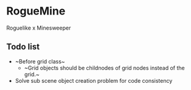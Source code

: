 # RogueMine
Roguelike x Minesweeper

## Todo list
- ~Before grid class~
  - ~Grid objects should be childnodes of grid nodes instead of the grid.~
- Solve sub scene object creation problem for code consistency
